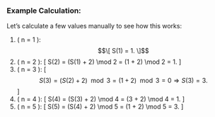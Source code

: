 ### Example Calculation:

Let’s calculate a few values manually to see how this works:

1. \( n = 1 \):
   $$\[
   S(1) = 1.
   \]$$
2. \( n = 2 \):
   \[
   S(2) = (S(1) + 2) \mod 2 = (1 + 2) \mod 2 = 1.
   \]
3. \( n = 3 \):
   \[
   $$S(3) = (S(2) + 2) \mod 3 = (1 + 2) \mod 3 = 0 \Rightarrow S(3) = 3.$$
   \]
4. \( n = 4 \):
   \[
   S(4) = (S(3) + 2) \mod 4 = (3 + 2) \mod 4 = 1.
   \]
5. \( n = 5 \):
   \[
   S(5) = (S(4) + 2) \mod 5 = (1 + 2) \mod 5 = 3.
   \]
   
